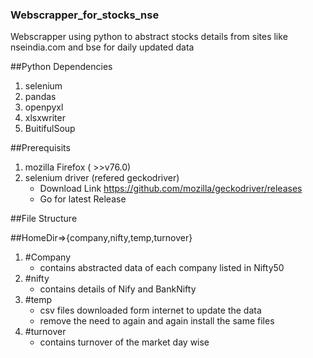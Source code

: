 ### Webscrapper_for_stocks_nse

Webscrapper using python to abstract stocks details from sites like nseindia.com and bse for daily updated data

##Python Dependencies
1.  selenium
2.  pandas
3.  openpyxl
4.  xlsxwriter
5.  BuitifulSoup


##Prerequisits
1.  mozilla Firefox ( >>v76.0)
2.  selenium driver (refered geckodriver)
      - Download Link https://github.com/mozilla/geckodriver/releases
      - Go for latest Release


##File Structure

##HomeDir=>{company,nifty,temp,turnover}

1.  #Company
      - contains abstracted data of each company listed in Nifty50 
2.  #nifty 
      - contains details of Nify and BankNifty
3.  #temp
      - csv files downloaded form internet to update the data
      - remove the need to again and again install the same files
4.  #turnover
      - contains turnover of the market day wise
 
